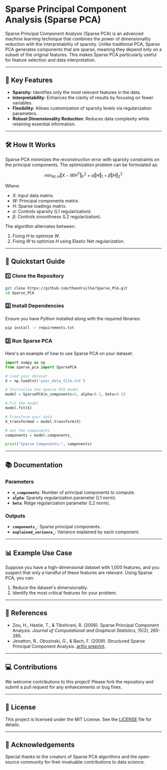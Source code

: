 
# Sparse Principal Component Analysis (Sparse PCA)

Sparse Principal Component Analysis (Sparse PCA) is an advanced machine learning technique that combines the power of dimensionality reduction with the interpretability of sparsity. Unlike traditional PCA, Sparse PCA generates components that are sparse, meaning they depend only on a subset of the original features. This makes Sparse PCA particularly useful for feature selection and data interpretation.

---

## 🌟 Key Features

- **Sparsity**: Identifies only the most relevant features in the data.
- **Interpretability**: Enhances the clarity of results by focusing on fewer variables.
- **Flexibility**: Allows customization of sparsity levels via regularization parameters.
- **Robust Dimensionality Reduction**: Reduces data complexity while retaining essential information.

---

## 🛠️ How It Works

Sparse PCA minimizes the reconstruction error with sparsity constraints on the principal components. The optimization problem can be formulated as:

$$
\min_{W, H} \left\Vert X - W H^T \right\Vert_F^2 + \alpha \left\Vert H \right\Vert_1 + \beta \left\Vert H\right\Vert_2^2
$$

Where:
- $X$: Input data matrix.
- $W$: Principal components matrix.
- $H$: Sparse loadings matrix.
- $\alpha$: Controls sparsity (L1 regularization).
- $\beta$: Controls smoothness (L2 regularization).

The algorithm alternates between:
1. Fixing $H$ to optimize $W$.
2. Fixing $W$ to optimize $H$ using Elastic Net regularization.

---

## 🚀 Quickstart Guide

### 1️⃣ Clone the Repository

```bash
git clone https://github.com/theodruilhe/Sparse_PCA.git
cd Sparse_PCA
```

### 2️⃣ Install Dependencies

Ensure you have Python installed along with the required libraries:

```bash
pip install -r requirements.txt
```

### 3️⃣ Run Sparse PCA

Here's an example of how to use Sparse PCA on your dataset:

```python
import numpy as np
from sparse_pca import SparsePCA

# Load your dataset
X = np.loadtxt('your_data_file.txt')

# Initialize the Sparse PCA model
model = SparsePCA(n_components=5, alpha=0.1, beta=0.1)

# Fit the model
model.fit(X)

# Transform your data
X_transformed = model.transform(X)

# Get the components
components = model.components_

print("Sparse Components:", components)
```

---

## 📚 Documentation

### Parameters
- **`n_components`**: Number of principal components to compute.
- **`alpha`**: Sparsity regularization parameter (L1 norm).
- **`beta`**: Ridge regularization parameter (L2 norm).

### Outputs
- **`components_`**: Sparse principal components.
- **`explained_variance_`**: Variance explained by each component.

---

## 📊 Example Use Case

Suppose you have a high-dimensional dataset with 1,000 features, and you suspect that only a handful of these features are relevant. Using Sparse PCA, you can:
1. Reduce the dataset's dimensionality.
2. Identify the most critical features for your problem.

---

## 📝 References

- Zou, H., Hastie, T., & Tibshirani, R. (2006). Sparse Principal Component Analysis. *Journal of Computational and Graphical Statistics*, 15(2), 265-286.
- Jenatton, R., Obozinski, G., & Bach, F. (2009). Structured Sparse Principal Component Analysis. [arXiv preprint](https://arxiv.org/abs/0909.1440).

---

## 💻 Contributions

We welcome contributions to this project! Please fork the repository and submit a pull request for any enhancements or bug fixes.

---

## 📜 License

This project is licensed under the MIT License. See the [LICENSE](LICENSE) file for details.

---

## 🙌 Acknowledgements

Special thanks to the creators of Sparse PCA algorithms and the open-source community for their invaluable contributions to data science.

